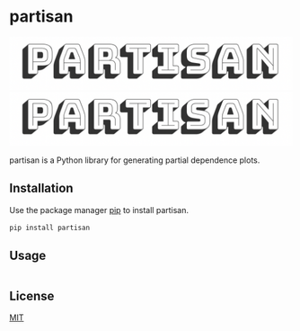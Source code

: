 # partisan

![Alt text](.github/logo.png)
<img src=".github/logo.png">

partisan is a Python library for generating partial dependence plots. 

## Installation

Use the package manager [pip](https://pip.pypa.io/en/stable/) to install partisan.

```bash
pip install partisan
```

## Usage

```python
```

## License
[MIT](https://choosealicense.com/licenses/mit/)